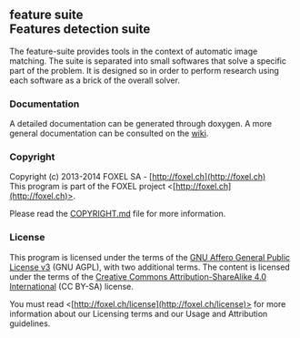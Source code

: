 
## feature suite<br />Features detection suite

The feature-suite provides tools in the context of automatic image matching. The suite is separated into small softwares that solve a specific part of the problem. It is designed so in order to perform research using each software as a brick of the overall solver.


### Documentation

A detailed documentation can be generated through doxygen. A more general documentation can be consulted on the [wiki](https://github.com/FoxelSA/feature-suite/wiki).

### Copyright

Copyright (c) 2013-2014 FOXEL SA - [http://foxel.ch](http://foxel.ch)<br />
This program is part of the FOXEL project <[http://foxel.ch](http://foxel.ch)>.

Please read the [COPYRIGHT.md](COPYRIGHT.md) file for more information.


### License

This program is licensed under the terms of the
[GNU Affero General Public License v3](http://www.gnu.org/licenses/agpl.html)
(GNU AGPL), with two additional terms. The content is licensed under the terms
of the
[Creative Commons Attribution-ShareAlike 4.0 International](http://creativecommons.org/licenses/by-sa/4.0/)
(CC BY-SA) license.

You must read <[http://foxel.ch/license](http://foxel.ch/license)> for more
information about our Licensing terms and our Usage and Attribution guidelines.
